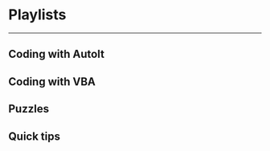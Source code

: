 # <i class="fas fa-caret-down"></i> Playlists

---

## Coding with AutoIt

## Coding with VBA

## Puzzles

## Quick tips
